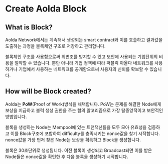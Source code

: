 # Create Aolda Block

## What is Block?

Aolda Network에서는 계속해서 생성되는 smart contract와 이를 호출하고 결과값을 도출하는 과정을 블록체인 구조로 저장하고 관리합니다.

블록체인 구조를 사용함으로써 위변조를 방지할 수 있고 보안에 사용되는 기업단위의 비용을 절약할 수 있습니다. 뿐만 아니라 기업 정책에 따라 퍼블릭 아올다 네트워크를 사용하거나 기업에서 사용하는 네트워크를 공개함으로써 사용자의 신뢰를 확보할 수 있습니다.

## How will be Block created?

Aolda는 **PoW**(Proof of Work)방식을 채택합니다. PoW는 문제를 해결한 Node에게 보상을 지급하고 블럭 생성 권한을 주는 합의 알고리즘으로 가장 탈중앙적이고 보안적인 방법입니다.

블록을 생성하는 Node는 Mempool에 있는 트랜잭션들을 모두 모아 유효성을 검증하고 이를 Block구조에 포함하여 difficulty를 충족시키는 nonce값을 찾기 시작합니다. nonce값을 가장 먼저 찾은 Node는 보상을 획득하고 Block을 생성합니다.

블록은 30초단위로 생성됩니다. 이전 블록이 생성되고 Broadcast되면 이를 받은 Node들은 nonce값을 확인한 후 다음 블록을 생성하기 시작합니다.

